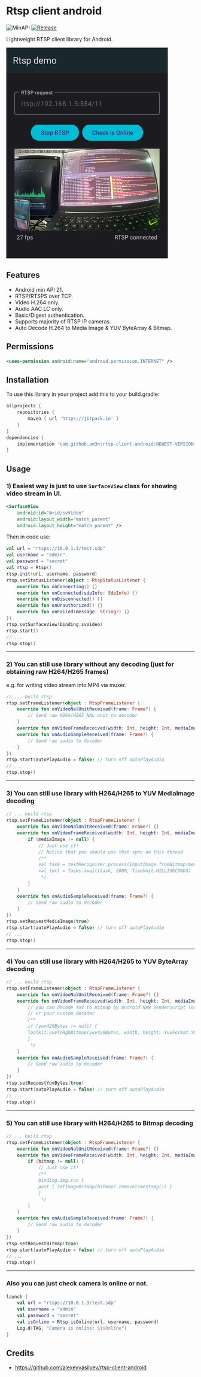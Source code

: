 # Rtsp client android
![MinAPI](https://img.shields.io/badge/API-21%2B-blue)
[![Release](https://jitpack.io/v/am3n/RTSP-Client-Android.svg)](https://jitpack.io/#am3n/RTSP-Client-Android)

Lightweight RTSP client library for Android.

![Screenshot](docs/images/Screenshot_20221026_182823.png?raw=true "Screenshot")

## Features

- Android min API 21.
- RTSP/RTSPS over TCP.
- Video H.264 only.
- Audio AAC LC only.
- Basic/Digest authentication.
- Supports majority of RTSP IP cameras.
- Auto Decode H.264 to Media Image & YUV ByteArray & Bitmap.

## Permissions

```xml
<uses-permission android:name="android.permission.INTERNET" />
```

## Installation

To use this library in your project add this to your build.gradle:

```gradle
allprojects {
    repositories {
        maven { url 'https://jitpack.io' }
    }
}
dependencies {
    implementation 'com.github.am3n:rtsp-client-android:NEWEST-VERSION'
}
```

## Usage

### 1) Easiest way is just to use `SurfaceView` class for showing video stream in UI.

```xml
<SurfaceView
    android:id="@+id/svVideo"
    android:layout_width="match_parent" 
    android:layout_height="match_parent" />
```

Then in code use:

```kotlin
val url = "rtsps://10.0.1.3/test.sdp"
val username = "admin"
val password = "secret"
val rtsp = Rtsp()
rtsp.init(uri, username, password)
rtsp.setStatusListener(object : RtspStatusListener {
    override fun onConnecting() {}
    override fun onConnected(sdpInfo: SdpInfo) {}
    override fun onDisconnected() {}
    override fun onUnauthorized() {}
    override fun onFailed(message: String?) {}
})
rtsp.setSurfaceView(binding.svVideo)
rtsp.start()
// ...
rtsp.stop()
```

---

### 2) You can still use library without any decoding (just for obtaining raw H264/H265 frames) 
e.g. for writing video stream into MP4 via muxer.

```kotlin
// ... build rtsp
rtsp.setFrameListener(object : RtspFrameListener {
    override fun onVideoNalUnitReceived(frame: Frame?) {
        // Send raw H264/H265 NAL unit to decoder
    }
    override fun onVideoFrameReceived(width: Int, height: Int, mediaImage: Image?, yuv420Bytes: ByteArray?, bitmap: Bitmap?) {}
    override fun onAudioSampleReceived(frame: Frame?) {
        // Send raw audio to decoder
    }
})
rtsp.start(autoPlayAudio = false) // turn off autoPlayAudio
// ...
rtsp.stop()
```

---

### 3) You can still use library with H264/H265 to YUV MediaImage decoding

```kotlin
// ... build rtsp
rtsp.setFrameListener(object : RtspFrameListener {
    override fun onVideoNalUnitReceived(frame: Frame?) {}
    override fun onVideoFrameReceived(width: Int, height: Int, mediaImage: Image?, yuv420Bytes: ByteArray?, bitmap: Bitmap?) {
        if (mediaImage != null) {
            // Just use it!
            // Notice that you should use that sync on this thread
            /**
            val task = textRecognizer.process(InputImage.fromBitmap(mediaImage, 0))
            val text = Tasks.await(task, 2000, TimeUnit.MILLISECONDS)
             */
        }
    }
    override fun onAudioSampleReceived(frame: Frame?) {
        // Send raw audio to decoder
    }
})
rtsp.setRequestMediaImage(true)
rtsp.start(autoPlayAudio = false) // turn off autoPlayAudio
// ...
rtsp.stop()
```

---

### 4) You can still use library with H264/H265 to YUV ByteArray decoding

```kotlin
// ... build rtsp
rtsp.setFrameListener(object : RtspFrameListener {
    override fun onVideoNalUnitReceived(frame: Frame?) {}
    override fun onVideoFrameReceived(width: Int, height: Int, mediaImage: Image?, yuv420Bytes: ByteArray?, bitmap: Bitmap?) {
        // you can decode YUV to Bitmap by Android New RenderScript Toolkit that integrated in the library 
        // or your custom decoder
        /**
        if (yuv420Bytes != null) {
        Toolkit.yuvToRgbBitmap(yuv420Bytes, width, height, YuvFormat.YUV_420_888)
        }
         */
    }
    override fun onAudioSampleReceived(frame: Frame?) {
        // Send raw audio to decoder
    }
})
rtsp.setRequestYuvBytes(true)
rtsp.start(autoPlayAudio = false) // turn off autoPlayAudio
// ...
rtsp.stop()
```

---


### 5) You can still use library with H264/H265 to Bitmap decoding

```kotlin
// ... build rtsp
rtsp.setFrameListener(object : RtspFrameListener {
    override fun onVideoNalUnitReceived(frame: Frame?) {}
    override fun onVideoFrameReceived(width: Int, height: Int, mediaImage: Image?, yuv420Bytes: ByteArray?, bitmap: Bitmap?) {
        if (bitmap != null) {
            // Just use it!
            /**
            binding.img.run {
            post { setImageBitmap(bitmap?.removeTimestamp()) }
            }
             */
        }
    }
    override fun onAudioSampleReceived(frame: Frame?) {
        // Send raw audio to decoder
    }
})
rtsp.setRequestBitmap(true)
rtsp.start(autoPlayAudio = false) // turn off autoPlayAudio
// ...
rtsp.stop()
```


---


### Also you can just check camera is online or not.

```kotlin
launch {
    val url = "rtsps://10.0.1.3/test.sdp"
    val username = "admin"
    val password = "secret"
    val isOnline = Rtsp.isOnline(url, username, password)
    Log.d(TAG, "Camera is online: $isOnline")
}
```

## Credits

* https://github.com/alexeyvasilyev/rtsp-client-android



 